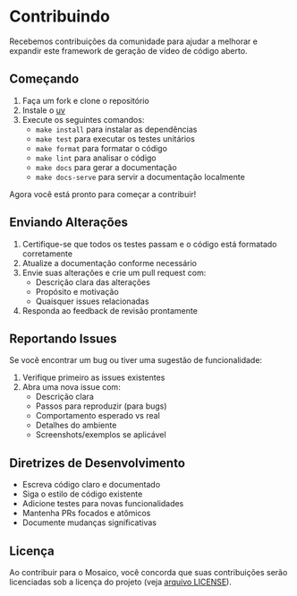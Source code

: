 # Contribuindo

Recebemos contribuições da comunidade para ajudar a melhorar e expandir este framework de geração de vídeo de código aberto.

## Começando

1. Faça um fork e clone o repositório
2. Instale o [uv](https://docs.astral.sh/uv/getting-started/installation/)
3. Execute os seguintes comandos:
   - `make install` para instalar as dependências
   - `make test` para executar os testes unitários
   - `make format` para formatar o código
   - `make lint` para analisar o código
   - `make docs` para gerar a documentação
   - `make docs-serve` para servir a documentação localmente

Agora você está pronto para começar a contribuir!

## Enviando Alterações

1. Certifique-se que todos os testes passam e o código está formatado corretamente
2. Atualize a documentação conforme necessário
3. Envie suas alterações e crie um pull request com:
    - Descrição clara das alterações
    - Propósito e motivação
    - Quaisquer issues relacionadas
4. Responda ao feedback de revisão prontamente

## Reportando Issues

Se você encontrar um bug ou tiver uma sugestão de funcionalidade:

1. Verifique primeiro as issues existentes
2. Abra uma nova issue com:
    - Descrição clara
    - Passos para reproduzir (para bugs)
    - Comportamento esperado vs real
    - Detalhes do ambiente
    - Screenshots/exemplos se aplicável

## Diretrizes de Desenvolvimento

- Escreva código claro e documentado
- Siga o estilo de código existente
- Adicione testes para novas funcionalidades
- Mantenha PRs focados e atômicos
- Documente mudanças significativas

## Licença

Ao contribuir para o Mosaico, você concorda que suas contribuições serão licenciadas sob a licença do projeto (veja [arquivo LICENSE](https://github.com/folhasp/mosaico/LICENSE.md)).
